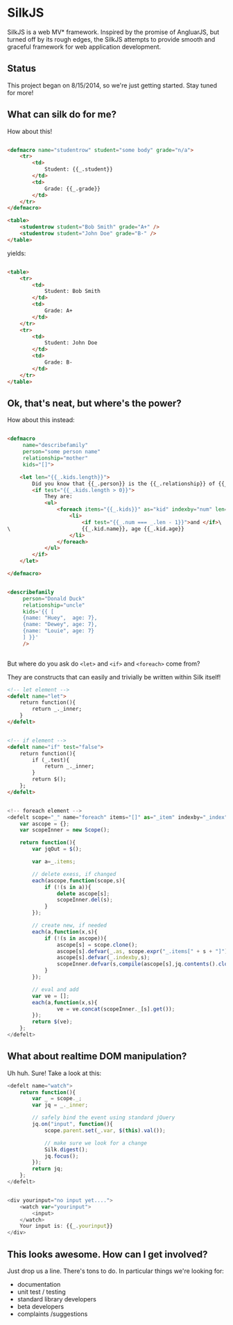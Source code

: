 SilkJS
======

SilkJS is a web MV* framework. Inspired by the promise of AngluarJS, but turned off by its rough edges, the SilkJS attempts to provide smooth and graceful framework for web application development.


Status
------

This project began on 8/15/2014, so we're just getting started. Stay tuned for more!

What can silk do for me?
------------------------

How about this!

~~~html

<defmacro name="studentrow" student="some body" grade="n/a">
	<tr>
		<td>
			Student: {{_.student}}
		</td>
		<td>
			Grade: {{_.grade}}
		</td>
	</tr>
</defmacro>

<table>
	<studentrow student="Bob Smith" grade="A+" />
	<studentrow student="John Doe" grade="B-" />
</table>

~~~

yields:


~~~html

<table>
	<tr>
		<td>
			Student: Bob Smith
		</td>
		<td>
			Grade: A+
		</td>
	</tr>
	<tr>
		<td>
			Student: John Doe
		</td>
		<td>
			Grade: B-
		</td>
	</tr>
</table>

~~~



Ok, that's neat, but where's the power?
---------------------------------------

How about this instead:

~~~html

<defmacro 
	 name="describefamily" 
	 person="some person name" 
	 relationship="mother" 
	 kids="[]">

	<let len="{{_.kids.length}}">
	 	Did you know that {{_.person}} is the {{_.relationship}} of {{_.len}} kids.
		<if test="{{_.kids.length > 0}}">
			They are:
			<ul>
				<foreach items="{{_.kids}}" as="kid" indexby="num" len="{{_.kids.length}}">
					<li>
						<if test="{{_.num === _.len - 1}}">and </if>\
\						{{_.kid.name}}, age {{_.kid.age}}
					</li>
				</foreach>
			</ul>
		</if>
	</let>

</defmacro>


<describefamily 
	 person="Donald Duck" 
	 relationship="uncle"
	 kids='{{ [
	 {name: "Huey",  age: 7},
	 {name: "Dewey", age: 7},
	 {name: "Louie", age: 7}
	 ] }}'
	 />
								
~~~

But where do you ask do `<let>` and `<if>` and `<foreach>` come from?

They are constructs that can easily and trivially be written within Silk itself!


~~~html
<!-- let element -->
<defelt name="let">
	return function(){ 
		return _._inner;
	}
</defelt>
~~~



~~~html

<!-- if element -->
<defelt name="if" test="false">
	return function(){
		if (_.test){
			return _._inner;
		}
		return $();
	};
</defelt>

~~~




~~~js

<!-- foreach element -->
<defelt scope="_" name="foreach" items="[]" as="_item" indexby="_index">
	var ascope = {};
	var scopeInner = new Scope();

	return function(){
		var jqOut = $();

		var a=_.items;

		// delete exess, if changed 
		each(ascope,function(scope,s){
			if (!(s in a)){
				delete ascope[s];
				scopeInner.del(s);
			}
		});

		// create new, if needed
		each(a,function(x,s){
			if (!(s in ascope)){
				ascope[s] = scope.clone();
				ascope[s].defvar(_.as, scope.expr("_.items[" + s + "]"));
				ascope[s].defvar(_.indexby,s);
				scopeInner.defvar(s,compile(ascope[s],jq.contents().clone()));
			}
		});

		// eval and add
		var ve = [];
		each(a,function(x,s){
				ve = ve.concat(scopeInner._[s].get());
		});
		return $(ve);
	};
</defelt>
~~~








What about realtime DOM manipulation?
-------------------------------------

Uh huh. Sure! Take a look at this:

~~~js
<defelt name="watch">
	return function(){
		var _ = scope._;
		var jq = _._inner;

		// safely bind the event using standard jQuery
		jq.on("input", function(){
			scope.parent.set(_.var, $(this).val());

			// make sure we look for a change
			Silk.digest();
			jq.focus();
		});
		return jq;
	};
</defelt>


<div yourinput="no input yet....">
	<watch var="yourinput">
		<input>
	</watch>
	Your input is: {{_.yourinput}}
</div>

~~~





This looks awesome. How can I get involved?
-------------------------------------------

Just drop us a line. There's tons to do. In particular things we're looking for:

* documentation
* unit test / testing
* standard library developers
* beta developers
* complaints /suggestions

